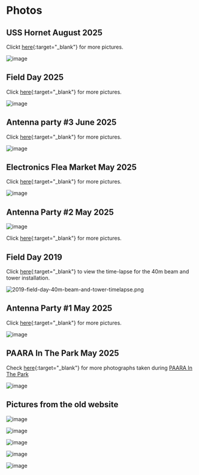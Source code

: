 # Photos

## USS Hornet August 2025

Clickt [here](https://drive.google.com/drive/folders/1kbdJdBriD9NU6NDemypaSKbKBFIqGC5C?usp=sharing){:target="_blank"} for more pictures.

![image](/events/images/2025/uss-hornet-radio-club.jpg)

## Field Day 2025

Click [here](https://drive.google.com/drive/folders/1GC_4KvBGCKAhKpVJ7mvMoml3ELhVEzV2?usp=drive_link){:target="_blank"} for more pictures.

![image](/fieldday/images/2025-field-day.jpg)

## Antenna party #3 June 2025

Click [here](https://drive.google.com/drive/folders/1d0kaDwHEMC0d55ncbOw3IjxD36TcRZH_?usp=drive_link){:target="_blank"} for more pictures.

![image](/fieldday/images/2025-antenna-party-3.jpg)

## Electronics Flea Market May 2025

Click [here](https://drive.google.com/drive/folders/1dfzrSj6794Mx09dpJeFzk-vi3_iUsgBB?usp=drive_link){:target="_blank"} for more pictures.

![image](/events/images/Electronics-Flea-Market-05-18-2025.fpeg)

## Antenna Party #2 May 2025

![image](/fieldday/images/2025-antenna-party-2.jpg)

Click [here](https://drive.google.com/drive/folders/12rLN7qmxPZGCq2kmcqKQoBy_97bzRaLI?usp=drive_link){:target="_blank"} for more pictures.

## Field Day 2019

Click [here](https://drive.google.com/file/d/1X7B8sa8REHGBw8mC9BH9r5ne6pVJisfG/view?usp=drive_link){:target="_blank"} to view the time-lapse for the 40m beam and tower installation.

![2019-field-day-40m-beam-and-tower-timelapse.png](/fieldday/images/2019-field-day-40m-beam-and-tower-timelapse.png)

## Antenna Party #1 May 2025

Click [here](https://drive.google.com/drive/folders/12moAUAgE0SXoR_hgiooxX_FOZuLcKyn6){:target="_blank"} for more pictures.

![image](/fieldday/images/2025-antenna-party-1.jpg)

## PAARA In The Park May 2025

Check [here](https://drive.google.com/drive/folders/1ZF-T91YtrTV37B_fNQRced4kS8BL3bDY?usp=sharing){:target="_blank"} for more photographs taken during [PAARA In The Park](/events/20250503.html)

![image](/events/images/2025/20250503/IMG_9603.jpeg)

## Pictures from the old website

![image](/images/meeting-02.jpg)

![image](/images/af6tf-funny.jpg)

![image](/images/meeting-04.jpg)

![image](/images/sign-01.jpg)

![image](/images/meeting-03.jpg)
